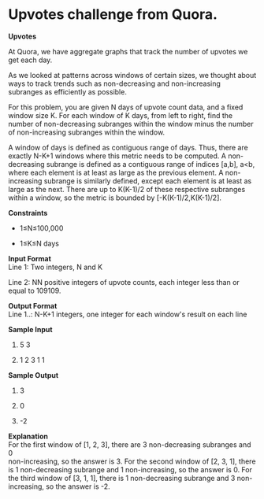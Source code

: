 # Upvotes challenge from Quora.

**Upvotes**

At Quora, we have aggregate graphs that track the number of upvotes we get each day.

As we looked at patterns across windows of certain sizes, we thought about ways to track trends such as non-decreasing and non-increasing subranges as efficiently as possible.

For this problem, you are given N days of upvote count data, and a fixed window size K. For each window of K days, from left to right, find the number of non-decreasing subranges within the window minus the number of non-increasing subranges within the window.

A window of days is defined as contiguous range of days. Thus, there are exactly N-K+1 windows where this metric needs to be computed. A non-decreasing subrange is defined as a contiguous range of indices [a,b], a<b, where each element is at least as large as the previous element. A non-increasing subrange is similarly defined, except each element is at least as large as the next. There are up to K(K-1)/2 of these respective subranges within a window, so the metric is bounded by [-K(K-1)/2,K(K-1)/2].

**Constraints**

- 1≤N≤100,000

- 1≤K≤N days

**Input Format**\
Line 1: Two integers, N and K

Line 2: NN positive integers of upvote counts, each integer less than or equal to 109109.

**Output Format**\
Line 1..: N-K+1 integers, one integer for each window's result on each line

**Sample Input**

1. 5  3

2. 1  2  3  1  1

**Sample Output**

1. 3

2. 0

3. -2

**Explanation**\
For the first window of [1, 2, 3], there are 3 non-decreasing subranges and 0\
non-increasing, so the answer is 3. For the second window of [2, 3, 1], there is 1 non-decreasing subrange and 1 non-increasing, so the answer is 0. For the third window of [3, 1, 1], there is 1 non-decreasing subrange and 3 non-increasing, so the answer is -2.
